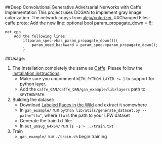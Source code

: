 ##Deep Convolutional Generative Adversarial Nerworks with Caffe Implementation
This project uses DCGAN to implement gray image colorization. The network copys from  [ aleju/colorizer.](https://github.com/aleju/colorizer) 
##Changed Files:
    caffe.proto:
    	Add the new line:
    		  optional bool param_propagate_down = 6;

    net.cpp
    	Add the following lines:
    		if(param_spec->has_param_propagate_down()){
       	 		param_need_backward = param_spec->param_propagate_down();
      		}

    		
##Usage:
1. The Installation completely the same as [Caffe](http://caffe.berkeleyvision.org/). Please follow the [installation instructions](http://caffe.berkeleyvision.org/installation.html). 
	* Make sure you uncomment `WITH_PYTHON_LAYER := 1` to support for python layer.
	* Add the `caffe_GAN/caffe_GAN/gan_example/lib/layers` path to `$PYTHONPATH`
2. Building the dataset:
	* Download [Labeled Faces in the Wild](http://vis-www.cs.umass.edu/lfw/) and extract it somewhere
	* In `gan_example/` run `python lib/utils/generate_dataset.py --path="lfw"`, where `lfw` is the path to your LFW dataset
	* Generate the train.txt file:
	* In `out_unaug_64x64/` run `ls -1 > ../train.txt`
3. Train
	* `gan_example/` run `./train.sh` begin training
	

